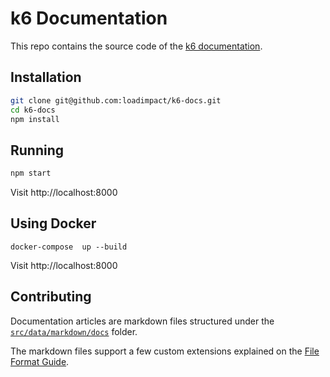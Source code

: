 # k6 Documentation

This repo contains the source code of the [k6 documentation](https://k6.io/docs/).

## Installation

```bash
git clone git@github.com:loadimpact/k6-docs.git
cd k6-docs
npm install
```

## Running 

```bash
npm start
```

Visit http://localhost:8000

## Using Docker 

```shell
docker-compose  up --build
```

Visit http://localhost:8000

## Contributing

Documentation articles are markdown files structured under the [`src/data/markdown/docs`](src/data/markdown/docs) folder. 

The markdown files support a few custom extensions explained on the [File Format Guide](CONTRIBUTING_FILE_FORMAT.md).
